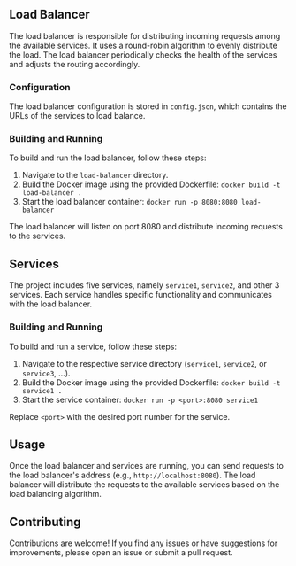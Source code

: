 
## Load Balancer

The load balancer is responsible for distributing incoming requests among the available services. It uses a round-robin algorithm to evenly distribute the load. The load balancer periodically checks the health of the services and adjusts the routing accordingly.

### Configuration

The load balancer configuration is stored in `config.json`, which contains the URLs of the services to load balance.

### Building and Running

To build and run the load balancer, follow these steps:

1. Navigate to the `load-balancer` directory.
2. Build the Docker image using the provided Dockerfile: `docker build -t load-balancer .`
3. Start the load balancer container: `docker run -p 8080:8080 load-balancer`

The load balancer will listen on port 8080 and distribute incoming requests to the services.

## Services

The project includes five services, namely `service1`, `service2`, and other 3 services. Each service handles specific functionality and communicates with the load balancer.

### Building and Running

To build and run a service, follow these steps:

1. Navigate to the respective service directory (`service1`, `service2`, or `service3`, ...).
2. Build the Docker image using the provided Dockerfile: `docker build -t service1 .`
3. Start the service container: `docker run -p <port>:8080 service1`

Replace `<port>` with the desired port number for the service.

## Usage

Once the load balancer and services are running, you can send requests to the load balancer's address (e.g., `http://localhost:8080`). The load balancer will distribute the requests to the available services based on the load balancing algorithm.

## Contributing

Contributions are welcome! If you find any issues or have suggestions for improvements, please open an issue or submit a pull request.

